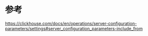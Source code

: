 # 参考

<https://clickhouse.com/docs/en/operations/server-configuration-parameters/settings#server_configuration_parameters-include_from>
